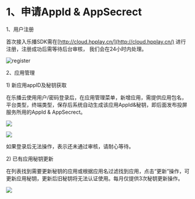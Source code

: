# 1、申请AppId & AppSecrect

1、用户注册

首次接入乐播SDK需在[http://cloud.hpplay.cn/](http://cloud.hpplay.cn/) 进行注册，注册成功后需等待后台审核， 我们会在24小时内处理。

![register](http://cdn.hpplay.com.cn/test/don/_book/assets/import_01.png)

2、应用管理

1\) 新应用appID及秘钥获取

在乐播云使用用户/密码登录后，在应用管理菜单，新增应用，需提供应用包名，平台类型，终端类型，保存后系统自动生成该应用AppId&秘钥，即后面发布投屏服务所用的AppId & AppSecrect。

![](http://cdn.hpplay.com.cn/test/don/_book/assets/import_02.png)

![](http://cdn.hpplay.com.cn/test/don/_book/assets/import_03.png)

如果登录后无法操作，表示还未通过审核，请耐心等待。

2\) 已有应用秘钥更新

在列表找到需要更新秘钥的应用或根据应用名过滤找到应用，点击“更新”操作，可更新应用秘钥，更新后旧秘钥将无法认证使用。每月仅提供3次秘钥更新操作。

![](http://cdn.hpplay.com.cn/test/don/_book/assets/import_04.png)